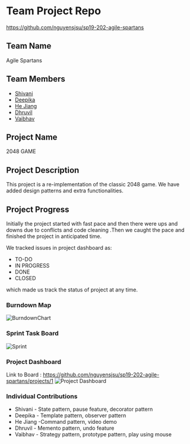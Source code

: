 

# Team Project Repo 
https://github.com/nguyensjsu/sp19-202-agile-spartans

## Team Name
Agile Spartans

## Team Members

* [Shivani](https://github.com/Shivanireddy25/sp19-202-agile-spartans)
* [Deepika](https://github.com/deepikay912/sp19-202-agile-spartans)
* [He Jiang](https://github.com/masakichi4/sp19-202-agile-spartans)
* [Dhruvil](https://github.com/DhruvilBParikh/sp19-202-agile-spartans)
* [Vaibhav](https://github.com/vaibhav-gupta1911/sp19-202-agile-spartans)

## Project Name

2048 GAME

## Project Description
This project is a re-implementation of the classic 2048 game. We have added design patterns and extra functionalities.

## Project Progress
Initially the project started with fast pace and then there were ups and downs due to conflicts and code cleaning .Then we caught the pace and finished the project in anticipated time.

We tracked issues in project dashboard as:
 * TO-DO
 * IN PROGRESS
 * DONE
 * CLOSED
 
 which made us track the status of project at any time.

### Burndown Map
![BurndownChart](https://github.com/nguyensjsu/sp19-202-agile-spartans/blob/master/docs/Burndown%20Chart.png)

### Sprint Task Board
![Sprint](https://github.com/nguyensjsu/sp19-202-agile-spartans/blob/master/docs/Sprint%20Board.png)

### Project Dashboard
Link to Board : https://github.com/nguyensjsu/sp19-202-agile-spartans/projects/1
![Project Dashboard](https://github.com/nguyensjsu/sp19-202-agile-spartans/blob/master/docs/proj%20dash.png)


### Individual Contributions
* Shivani - State pattern, pause feature, decorator pattern
* Deepika - Template pattern, observer pattern
* He Jiang -Command pattern, video demo
* Dhruvil - Memento pattern, undo feature
* Vaibhav - Strategy pattern, prototype pattern, play using mouse 
